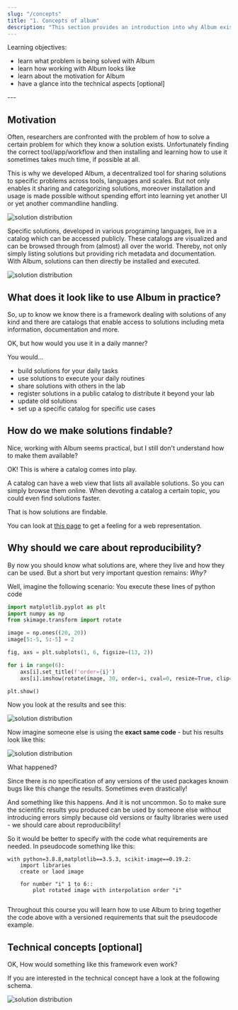 ```yaml
---
slug: "/concepts"
title: "1. Concepts of album"
description: "This section provides an introduction into why Album exists and what it's aiming to solve."
---
```


<div class="learning-objectives">
Learning objectives:
<ul>
<li>learn what problem is being solved with Album</li>
<li>learn how working with Album looks like</li>
<li>learn about the motivation for Album</li>
<li>have a glance into the technical aspects [optional]</li>
</ul>
</div>
---

## Motivation

Often, researchers are confronted with the problem of how to solve a certain problem for which they know a
solution exists. Unfortunately finding the correct tool/app/workflow and then installing and learning how to use it 
sometimes takes much time, if possible at all.

This is why we developed Album, a decentralized tool for sharing solutions to specific problems across tools, languages
and scales. But not only enables it sharing and categorizing solutions, moreover installation and usage is made possible 
without spending effort into learning yet another UI or yet another commandline handling.

![solution distribution](https://gitlab.com/album-app/album-workshop/-/raw/main/static/album-comparison.png)

Specific solutions, developed in various programing languages, live in a catalog which can be accessed publicly.
These catalogs are visualized and can be browsed through from (almost) all over the world. Thereby, not only simply 
listing solutions but providing rich metadata and documentation. With Album, solutions can then directly be installed
and executed.

![solution distribution](https://gitlab.com/album-app/album-workshop/-/raw/main/static/album-schema-people.png)

## What does it look like to use Album in practice?
So, up to know we know there is a framework dealing with solutions of any kind and there are catalogs that enable access 
to solutions including meta information, documentation and more.

OK, but how would you use it in a daily manner?

You would...
- build solutions for your daily tasks
- use solutions to execute your daily routines
- share solutions with others in the lab
- register solutions in a public catalog to distribute it beyond your lab
- update old solutions 
- set up a specific catalog for specific use cases

## How do we make solutions findable?
Nice, working with Album seems practical, but I still don't understand how to make them available?

OK! This is where a catalog comes into play.

A catalog can have a web view that lists all available solutions.
So you can simply browse them online. 
When devoting a catalog a certain topic, you could even find solutions faster.

That is how solutions are findable.

You can look at [this page](https://album-app.gitlab.io/catalogs/default/catalog) to get a feeling
for a web representation. 


## Why should we care about reproducibility?
By now you should know what solutions are, where they live and how they can be used. 
But a short but very important question remains: *Why?*

Well, imagine the following scenario:
You execute these lines of python code

```python
import matplotlib.pyplot as plt
import numpy as np
from skimage.transform import rotate

image = np.ones((20, 20))
image[5:-5, 5:-5] = 2

fig, axs = plt.subplots(1, 6, figsize=(13, 2))

for i in range(6):
    axs[i].set_title(f'order={i}')
    axs[i].imshow(rotate(image, 30, order=i, cval=0, resize=True, clip=True), vmin=0, vmax=3)

plt.show()
```

Now you look at the results and see this:

![solution distribution](https://gitlab.com/album-app/album-workshop/-/raw/main/static/from_zero_to_hero_fix.png)

Now imagine someone else is using the **exact same code** - but his results look like this:

![solution distribution](https://gitlab.com/album-app/album-workshop/-/raw/main/static/from_zero_to_hero_bug.png)

What happened?

Since there is no specification of any versions of the used packages known bugs like this change the results. 
Sometimes even drastically!

And something like this happens. And it is not uncommon. So to make sure the scientific results you produced can be
used by someone else without introducing errors simply because old versions or faulty libraries were 
used - we should care about reproducibility!


So it would be better to specify with the code what requirements are needed. In pseudocode something like this:

```
with python=3.8.8,matplotlib==3.5.3, scikit-image==0.19.2:
    import libraries
    create or laod image
        
    for number "i" 1 to 6::
        plot rotated image with interpolation order "i" 
    
```

Throughout this course you will learn how to use Album to bring together the code above with a versioned requirements 
that suit the pseudocode example.

## Technical concepts [optional]

OK, How would something like this framework even work? 

If you are interested in the technical concept have a look at the following schema. 

![solution distribution](https://gitlab.com/album-app/album-workshop/-/raw/main/static/album-schema.png)